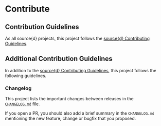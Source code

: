 # Contribute

## Contribution Guidelines

As all source{d} projects, this project follows the [source{d} Contributing Guidelines](https://github.com/src-d/guide/blob/master/engineering/documents/CONTRIBUTING.md).

## Additional Contribution Guidelines

In addition to the [source{d} Contributing Guidelines](https://github.com/src-d/guide/blob/master/engineering/documents/CONTRIBUTING.md), this project follows the following guidelines.

### Changelog

This project lists the important changes between releases in the [`CHANGELOG.md`](https://github.com/dpordomingo/sourced-ce/tree/a58c517aa6247630cba917ac9b86955d8a0e787b/CHANGELOG.md) file.

If you open a PR, you should also add a brief summary in the `CHANGELOG.md` mentioning the new feature, change or bugfix that you proposed.

